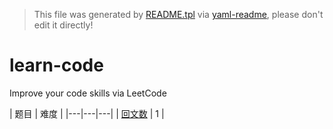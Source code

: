 > This file was generated by [README.tpl](README.tpl) via [yaml-readme](https://github.com/LinuxSuRen/yaml-readme), please don't edit it directly!

# learn-code
Improve your code skills via LeetCode

| 题目 | 难度 |
|---|---|---|
| [回文数](https://leetcode.cn/problems/palindrome-number/) | 1 |
